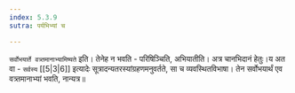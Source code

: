 ```yaml
---
index: 5.3.9
sutra: पर्यभिभ्यां च

---
```

   `सर्वोभयार्ते वत्र्तमानाभ्यामिष्यते` इति। तेनेह न भवति - परिषिञ्चिति, अभियातीति। अत्र चानभिदानं हेतुः।य अत वा - `सर्वस्य`  [[5|3|6]]  इत्यादेः सूत्रादन्यतरस्यांग्रहणमनुवर्तते, सा च व्यवस्थितविभाषा। तेन सर्वोभयार्थं एव वत्र्तमानाभ्यां भवति, नान्यत्र॥